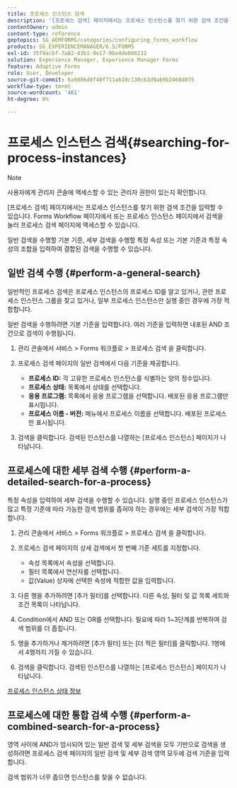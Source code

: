 ```yaml
---
title: 프로세스 인스턴스 검색
description: '[프로세스 검색] 페이지에서는 프로세스 인스턴스를 찾기 위한 검색 조건을 입력할 수 있습니다.'
contentOwner: admin
content-type: reference
geptopics: SG_AEMFORMS/categories/configuring_forms_workflow
products: SG_EXPERIENCEMANAGER/6.5/FORMS
exl-id: 35f9acbf-7a82-43b1-9e17-9be4de666212
solution: Experience Manager, Experience Manager Forms
feature: Adaptive Forms
role: User, Developer
source-git-commit: 6a9806d8f40f711a610c130c63d9ab9b2460d075
workflow-type: tm+mt
source-wordcount: '461'
ht-degree: 0%

---
```


# 프로세스 인스턴스 검색{#searching-for-process-instances}

>[!NOTE]
> 
> 사용자에게 관리자 콘솔에 액세스할 수 있는 관리자 권한이 있는지 확인합니다.

[프로세스 검색] 페이지에서는 프로세스 인스턴스를 찾기 위한 검색 조건을 입력할 수 있습니다. Forms Workflow 페이지에서 또는 프로세스 인스턴스 페이지에서 검색을 눌러 프로세스 검색 페이지에 액세스할 수 있습니다.

일반 검색을 수행할 기본 기준, 세부 검색을 수행할 특정 속성 또는 기본 기준과 특정 속성의 조합을 입력하여 결합된 검색을 수행할 수 있습니다.

## 일반 검색 수행 {#perform-a-general-search}

일반적인 프로세스 검색은 프로세스 인스턴스의 프로세스 ID를 알고 있거나, 관련 프로세스 인스턴스 그룹을 찾고 있거나, 일부 프로세스 인스턴스만 실행 중인 경우에 가장 적합합니다.

일반 검색을 수행하려면 기본 기준을 입력합니다. 여러 기준을 입력하면 내포된 AND 조건으로 검색이 수행됩니다.

1. 관리 콘솔에서 서비스 > Forms 워크플로 > 프로세스 검색 을 클릭합니다.
1. 프로세스 검색 페이지의 일반 검색에서 다음 기준을 제공합니다.

   * **프로세스 ID:** 각 고유한 프로세스 인스턴스를 식별하는 양의 정수입니다.
   * **프로세스 상태:** 목록에서 상태를 선택합니다.
   * **응용 프로그램:** 목록에서 응용 프로그램을 선택합니다. 배포된 응용 프로그램만 표시됩니다.
   * **프로세스 이름 - 버전:** 메뉴에서 프로세스 이름을 선택합니다. 배포된 프로세스만 표시됩니다.

1. 검색을 클릭합니다. 검색된 인스턴스를 나열하는 [프로세스 인스턴스] 페이지가 나타납니다.

## 프로세스에 대한 세부 검색 수행 {#perform-a-detailed-search-for-a-process}

특정 속성을 입력하여 세부 검색을 수행할 수 있습니다. 실행 중인 프로세스 인스턴스가 많고 특정 기준에 따라 가능한 검색 범위를 좁혀야 하는 경우에는 세부 검색이 가장 적합합니다.

1. 관리 콘솔에서 서비스 > Forms 워크플로 > 프로세스 검색 을 클릭합니다.
1. 프로세스 검색 페이지의 상세 검색에서 첫 번째 기준 세트를 지정합니다.

   * 속성 목록에서 속성을 선택합니다.
   * 필터 목록에서 연산자를 선택합니다.
   * 값(Value) 상자에 선택한 속성에 적합한 값을 입력합니다.

1. 다른 행을 추가하려면 [추가 필터]를 선택합니다. 다른 속성, 필터 및 값 목록 세트와 조건 목록이 나타납니다.
1. Condition에서 AND 또는 OR를 선택합니다. 필요에 따라 1~3단계를 반복하여 검색 범위를 더 좁힙니다.
1. 행을 추가하거나 제거하려면 [추가 필터] 또는 [더 적은 필터]를 클릭합니다. 1행에서 4행까지 가질 수 있습니다.
1. 검색을 클릭합니다. 검색된 인스턴스를 나열하는 [프로세스 인스턴스] 페이지가 나타납니다.

[프로세스 인스턴스 상태 정보](/help/forms/using/admin-help/processes.md#about-process-instance-statuses)

## 프로세스에 대한 통합 검색 수행 {#perform-a-combined-search-for-a-process}

영역 사이에 AND가 암시되어 있는 일반 검색 및 세부 검색을 모두 기반으로 검색을 생성하려면 프로세스 검색 페이지의 일반 검색 및 세부 검색 영역 모두에 검색 기준을 입력합니다.

검색 범위가 너무 좁으면 인스턴스를 찾을 수 없습니다.
